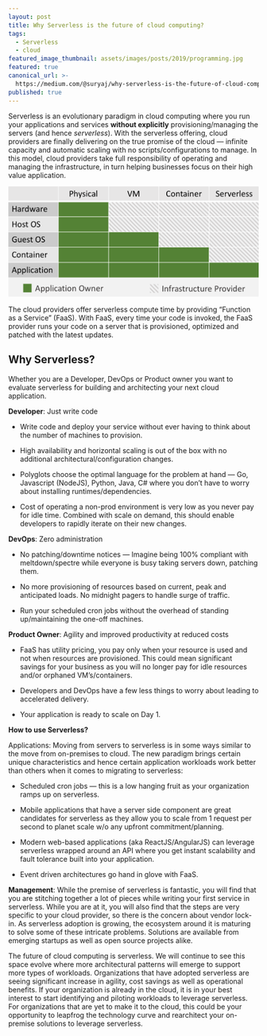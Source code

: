 ```yaml
---
layout: post
title: Why Serverless is the future of cloud computing?
tags:
  - Serverless
  - cloud
featured_image_thumbnail: assets/images/posts/2019/programming.jpg
featured: true
canonical_url: >-
  https://medium.com/@suryaj/why-serverless-is-the-future-of-cloud-computing-45e417dc4018
published: true
---
```


Serverless is an evolutionary paradigm in cloud computing where you run your applications and services **without explicitly** provisioning/managing the servers (and hence *serverless*). With the serverless offering, cloud providers are finally delivering on the true promise of the cloud — infinite capacity and automatic scaling with no scripts/configurations to manage. In this model, cloud providers take full responsibility of operating and managing the infrastructure, in turn helping businesses focus on their high value application.

<!--more-->

![Cloud Computing Evolution](assets/images/posts/2019/CloudComputingEvolution.png)

The cloud providers offer serverless compute time by providing “Function as a Service” (FaaS). With FaaS, every time your code is invoked, the FaaS provider runs your code on a server that is provisioned, optimized and patched with the latest updates.

## Why Serverless?

Whether you are a Developer, DevOps or Product owner you want to evaluate serverless for building and architecting your next cloud application.

**Developer**: Just write code

- Write code and deploy your service without ever having to think about the number of machines to provision.

- High availability and horizontal scaling is out of the box with no additional architectural/configuration changes.

- Polyglots choose the optimal language for the problem at hand — Go, Javascript (NodeJS), Python, Java, C# where you don’t have to worry about installing runtimes/dependencies.

- Cost of operating a non-prod environment is very low as you never pay for idle time. Combined with scale on demand, this should enable developers to rapidly iterate on their new changes.

**DevOps**: Zero administration

- No patching/downtime notices — Imagine being 100% compliant with meltdown/spectre while everyone is busy taking servers down, patching them.

- No more provisioning of resources based on current, peak and anticipated loads. No midnight pagers to handle surge of traffic.

- Run your scheduled cron jobs without the overhead of standing up/maintaining the one-off machines.

**Product Owner**: Agility and improved productivity at reduced costs

- FaaS has utility pricing, you pay only when your resource is used and not when resources are provisioned. This could mean significant savings for your business as you will no longer pay for idle resources and/or orphaned VM’s/containers.

- Developers and DevOps have a few less things to worry about leading to accelerated delivery.

- Your application is ready to scale on Day 1.

**How to use Serverless?**

Applications: Moving from servers to serverless is in some ways similar to the move from on-premises to cloud. The new paradigm brings certain unique characteristics and hence certain application workloads work better than others when it comes to migrating to serverless:

- Scheduled cron jobs — this is a low hanging fruit as your organization ramps up on serverless.

- Mobile applications that have a server side component are great candidates for serverless as they allow you to scale from 1 request per second to planet scale w/o any upfront commitment/planning.

- Modern web-based applications (aka ReactJS/AngularJS) can leverage serverless wrapped around an API where you get instant scalability and fault tolerance built into your application.

- Event driven architectures go hand in glove with FaaS.

**Management**: While the premise of serverless is fantastic, you will find that you are stitching together a lot of pieces while writing your first service in serverless. While you are at it, you will also find that the steps are very specific to your cloud provider, so there is the concern about vendor lock-in. As serverless adoption is growing, the ecosystem around it is maturing to solve some of these intricate problems. Solutions are available from emerging startups as well as open source projects alike.

The future of cloud computing is serverless. We will continue to see this space evolve where more architectural patterns will emerge to support more types of workloads. Organizations that have adopted serverless are seeing significant increase in agility, cost savings as well as operational benefits. If your organization is already in the cloud, it is in your best interest to start identifying and piloting workloads to leverage serverless. For organizations that are yet to make it to the cloud, this could be your opportunity to leapfrog the technology curve and rearchitect your on-premise solutions to leverage serverless.
